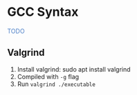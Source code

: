 # GCC Syntax
<p style="color: rgb(80, 130, 200);">TODO</p>

## Valgrind
1. Install valgrind: sudo apt install valgrind  
2. Compiled with `-g` flag  
3. Run `valgrind ./executable`  

